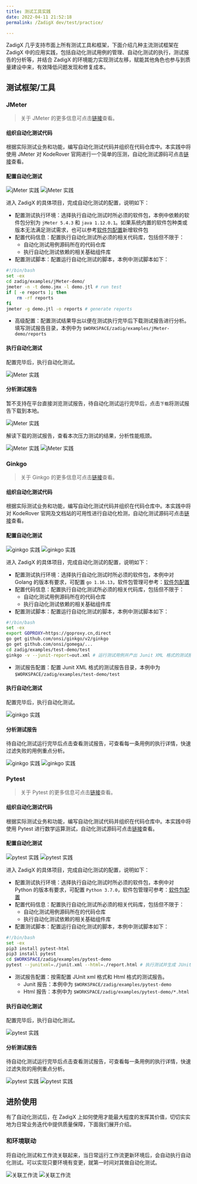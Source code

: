 ```yaml
---
title: 测试工具实践
date: 2022-04-11 21:52:18
permalink: /ZadigX dev/test/practice/

---
```


ZadigX 几乎支持市面上所有测试工具和框架，下面介绍几种主流测试框架在 ZadigX 中的应用实践，包括自动化测试用例的管理、自动化测试的执行，测试报告的分析等，并结合 ZadigX 的环境能力实现测试左移，赋能其他角色也参与到质量建设中来，有效降低问题发现和修复成本。

## 测试框架/工具

### JMeter

> 关于 JMeter 的更多信息可点击[链接](https://github.com/apache/jmeter)查看。

#### 组织自动化测试代码

根据实际测试业务和功能，编写自动化测试代码并组织在代码仓库中。本实践中将使用 JMeter 对 KodeRover 官网进行一个简单的压测，自动化测试源码可点击[链接](https://github.com/koderover/zadig/tree/main/examples/jMeter-demo)查看。

#### 配置自动化测试

![jMeter 实践](./_images/jmeter_test_demo_1.png)
![jMeter 实践](./_images/jmeter_test_demo_2.png)

进入 ZadigX 的具体项目，完成自动化测试的配置，说明如下：
- 配置测试执行环境：选择执行自动化测试时所必须的软件包，本例中依赖的软件包分别为 `jMeter 5.4.3` 和 `java 1.12.0.1`。如果系统内置的软件包种类或版本无法满足测试需求，也可以参考[软件包配置](/ZadigX%20dev/settings/app/)新增软件包
- 配置代码信息：配置执行自动化测试所必须的相关代码库，包括但不限于：
    - 自动化测试用例源码所在的代码仓库
    - 执行自动化测试依赖的相关基础组件库
- 配置测试脚本：配置运行自动化测试的脚本，本例中测试脚本如下：
``` bash
#!/bin/bash
set -ex
cd zadig/examples/jMeter-demo/
jmeter -n -t demo.jmx -l demo.jtl # run test
if [ -e reports ]; then
    rm -rf reports
fi
jmeter -g demo.jtl -o reports # generate reports
```
- 高级配置：配置测试结果导出以便在测试执行完毕后下载测试报告进行分析。填写测试报告目录，本例中为 `$WORKSPACE/zadig/examples/jMeter-demo/reports`

#### 执行自动化测试

配置完毕后，执行自动化测试。

![jMeter 实践](./_images/run_jmeter_test.png)

#### 分析测试报告

暂不支持在平台直接浏览测试报告，待自动化测试运行完毕后，点击`下载`将测试报告下载到本地。

![jMeter 实践](./_images/jmeter_test_demo_3.png)

解读下载的测试报告，查看本次压力测试的结果，分析性能瓶颈。

![jMeter 实践](./_images/jmeter_test_demo_5.png)
![jMeter 实践](./_images/jmeter_test_demo_4.png)

### Ginkgo

> 关于 Ginkgo 的更多信息可点击[链接](https://github.com/onsi/ginkgo)查看。

#### 组织自动化测试代码

根据实际测试业务和功能，编写自动化测试代码并组织在代码仓库中。本实践中将对 KodeRover 官网及文档站的可用性进行自动化检测，自动化测试源码可点击[链接](https://github.com/koderover/zadig/tree/main/examples/test-demo/test)查看。

#### 配置自动化测试

![ginkgo 实践](./_images/ginkgo_test_demo_1.png)
![ginkgo 实践](./_images/ginkgo_test_demo_2.png)


进入 ZadigX 的具体项目，完成自动化测试的配置，说明如下：
- 配置测试执行环境：选择执行自动化测试时所必须的软件包，本例中对 Golang 的版本有要求，可配置 `go 1.16.13`，软件包管理可参考：[软件包配置](/ZadigX%20dev/settings/app/)
- 配置代码信息：配置执行自动化测试所必须的相关代码库，包括但不限于：
    - 自动化测试用例源码所在的代码仓库
    - 执行自动化测试依赖的相关基础组件库
- 配置测试脚本：配置运行自动化测试的脚本，本例中测试脚本如下：
``` bash
#!/bin/bash
set -ex
export GOPROXY=https://goproxy.cn,direct
go get github.com/onsi/ginkgo/v2/ginkgo
go get github.com/onsi/gomega/...
cd zadig/examples/test-demo/test
ginkgo -v --junit-report=out.xml # 运行测试用例并产出 Junit XML 格式的测试报告
```
- 测试报告配置：配置 Junit XML 格式的测试报告目录，本例中为 `$WORKSPACE/zadig/examples/test-demo/test`

#### 执行自动化测试

配置完毕后，执行自动化测试。

![ginkgo 实践](./_images/run_ginkgo_test.png)

#### 分析测试报告

待自动化测试运行完毕后点击查看测试报告，可查看每一条用例的执行详情，快速过滤失败的用例重点分析。

![ginkgo 实践](./_images/ginkgo_test_demo_3.png)
![ginkgo 实践](./_images/ginkgo_test_demo_4.png)

### Pytest
> 关于 Pytest 的更多信息可点击[链接](https://github.com/pytest-dev/pytest)查看。

#### 组织自动化测试代码

根据实际测试业务和功能，编写自动化测试代码并组织在代码仓库中。本实践中将使用 Pytest 进行数学运算测试，自动化测试源码可点击[链接](https://github.com/koderover/zadig/tree/main/examples/pytest-demo/)查看。

#### 配置自动化测试

![pytest 实践](./_images/pytest_demo_1.png)
![pytest 实践](./_images/pytest_demo_2.png)

进入 ZadigX 的具体项目，完成自动化测试的配置，说明如下：
- 配置测试执行环境：选择执行自动化测试时所必须的软件包，本例中对 Python 的版本有要求，可配置 `Python 3.7.0`，软件包管理可参考：[软件包配置](/ZadigX%20dev/settings/app/)
- 配置代码信息：配置执行自动化测试所必须的相关代码库，包括但不限于：
    - 自动化测试用例源码所在的代码仓库
    - 执行自动化测试依赖的相关基础组件库
- 配置测试脚本：配置运行自动化测试的脚本，本例中测试脚本如下：
``` bash
#!/bin/bash
set -ex
pip3 install pytest-html
pip3 install pytest
cd $WORKSPACE/zadig/examples/pytest-demo
pytest --junitxml=./junit.xml --html=./report.html # 执行测试并生成 JUnit xml 测试报告和 Html 测试报告
```
- 测试报告配置：按需配置 JUnit xml 格式和 Html 格式的测试报告。
    - Junit 报告：本例中为 `$WORKSPACE/zadig/examples/pytest-demo`
    - Html 报告：本例中为 `$WORKSPACE/zadig/examples/pytest-demo/*.html`

#### 执行自动化测试

配置完毕后，执行自动化测试。

![pytest 实践](./_images/pytest_demo_3.png)

#### 分析测试报告

待自动化测试运行完毕后点击查看测试报告，可查看每一条用例的执行详情，快速过滤失败的用例重点分析。

![pytest 实践](./_images/pytest_demo_4.png)
![pytest 实践](./_images/pytest_demo_5.png)

## 进阶使用

有了自动化测试后，在 ZadigX 上如何使用才能最大程度的发挥其价值，切切实实地为日常业务迭代中提供质量保障，下面我们展开介绍。

### 和环境联动

将自动化测试和工作流关联起来，当日常运行工作流更新环境后，会自动执行自动化测试。可以实现只要环境有变更，就第一时间对其做自动化测试。

![关联工作流](./_images/link_test_to_workflow.png)
![关联工作流](./_images/link_test_to_workflow_1.png)

<!-- ### 质量保证前置
TODO：配置 Webhook 和通知，一旦提交变更就自动触发部署服务和执行自动化测试，并第一时间反馈结果到 IM -->

<!-- ## TODO 接入自建测试平台

已有的测试平台如何接入 ZadigX -->
